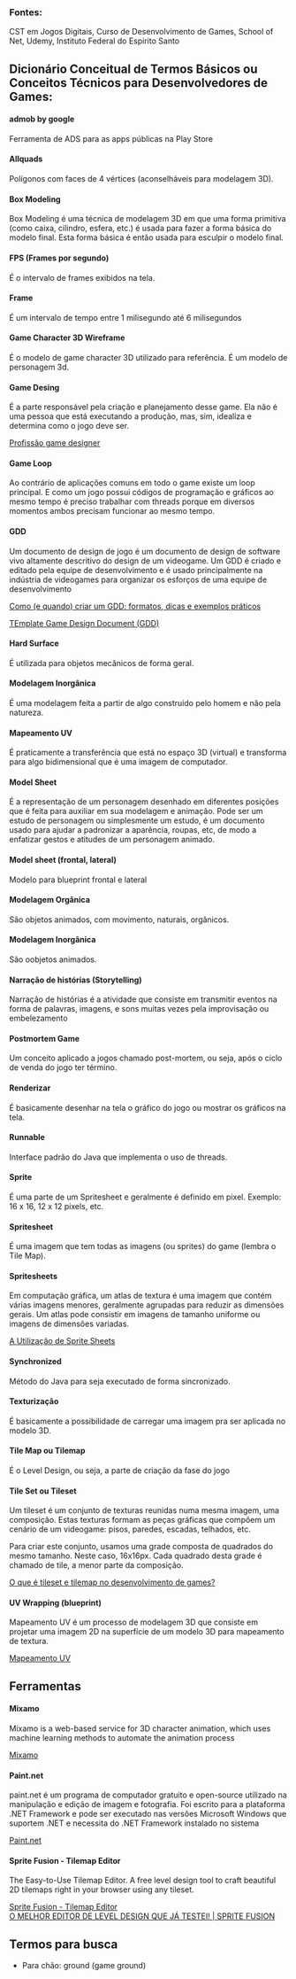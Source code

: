 ### Fontes: 
CST em Jogos Digitais, Curso de Desenvolvimento de Games, School of Net, Udemy, Instituto Federal do Espírito Santo

## Dicionário Conceitual de Termos Básicos ou Conceitos Técnicos para Desenvolvedores de Games:

#### admob by google 

Ferramenta de ADS para as apps públicas na Play Store

#### Allquads

Polígonos com faces de 4 vértices (aconselháveis para modelagem 3D).

#### Box Modeling

Box Modeling é uma técnica de modelagem 3D em que uma forma primitiva (como caixa, cilindro, esfera, etc.) é usada para fazer a forma básica do modelo final. 
Esta forma básica é então usada para esculpir o modelo final.

#### FPS (Frames por segundo)

É o intervalo de frames exibidos na tela.

#### Frame 

É um intervalo de tempo entre 1 milisegundo até 6 milisegundos

#### Game Character 3D Wireframe

É o modelo de game character 3D utilizado para referência. É um modelo de personagem 3d.

#### Game Desing

É a parte responsável pela criação e planejamento desse game. Ela não é uma pessoa que está executando a produção, mas, sim, idealiza e determina como o jogo deve ser.

[Profissão game designer](https://www.alura.com.br/conteudo/game-design-definindo-principios-jogo-digital)<br/>

#### Game Loop

Ao contrário de aplicações comuns em todo o game existe um loop principal. E como um jogo possui códigos de programação e gráficos ao mesmo tempo é preciso trabalhar com threads porque em diversos momentos ambos precisam funcionar ao mesmo tempo.

#### GDD

Um documento de design de jogo é um documento de design de software vivo altamente descritivo do design de um videogame. Um GDD é criado e editado pela equipe de desenvolvimento e é usado principalmente na indústria de videogames para organizar os esforços de uma equipe de desenvolvimento

[Como (e quando) criar um GDD: formatos, dicas e exemplos práticos](https://producaodejogos.com/gdd/)<br/>

[TEmplate Game Design Document (GDD)](https://files.cercomp.ufg.br/weby/up/151/o/PRODUTO_TECNICO_Cristina_APP_BIM_Game_Design.pdf)<br/>


#### Hard Surface

É utilizada para objetos mecânicos de forma geral.

#### Modelagem Inorgânica

É uma modelagem feita a partir de algo construído pelo homem e não pela natureza.

#### Mapeamento UV

É praticamente a transferência que está no espaço 3D (virtual) e transforma para algo
bidimensional que é uma imagem de computador. 

#### Model Sheet

É a representação de um personagem desenhado em diferentes posições que é feita para auxiliar em sua modelagem e animação. Pode ser um estudo de personagem ou simplesmente um estudo, é um documento usado para ajudar a padronizar a aparência, roupas, etc, de modo a enfatizar gestos e atitudes de um personagem animado. 

#### Model sheet (frontal, lateral) 
 
Modelo para blueprint frontal e lateral

#### Modelagem Orgânica

São objetos animados, com movimento, naturais, orgânicos.

#### Modelagem Inorgânica

São oobjetos animados.

#### Narração de histórias (Storytelling)

Narração de histórias é a atividade que consiste em transmitir eventos na forma de palavras, imagens, e sons muitas vezes pela improvisação ou embelezamento

#### Postmortem Game

Um conceito aplicado a jogos chamado post-mortem, ou seja, após o ciclo de venda do jogo ter término.

#### Renderizar

É basicamente desenhar na tela o gráfico do jogo ou mostrar os gráficos na tela.

#### Runnable

Interface padrão do Java que implementa o uso de threads.

#### Sprite

É uma parte de um Spritesheet e geralmente é definido em pixel. Exemplo: 16 x 16, 
12 x 12 pixels, etc.

#### Spritesheet

É uma imagem que tem todas as imagens (ou sprites) do game (lembra o Tile Map).

#### Spritesheets

Em computação gráfica, um atlas de textura é uma imagem que contém várias imagens menores, geralmente agrupadas para reduzir as dimensões gerais. Um atlas pode consistir em imagens de tamanho uniforme ou imagens de dimensões variadas.

[A Utilização de Sprite Sheets](https://materialpublic.imd.ufrn.br/curso/disciplina/5/59/7/4)<br/>

#### Synchronized

Método do Java para seja executado de forma sincronizado.

#### Texturização

É basicamente a possibilidade de carregar uma imagem pra ser aplicada no modelo 3D.

#### Tile Map ou Tilemap

É o Level Design, ou seja, a parte de criação da fase do jogo

#### Tile Set ou Tileset

Um tileset é um conjunto de texturas reunidas numa mesma imagem, uma composição. Estas texturas formam as peças gráficas que compõem um cenário de um videogame: pisos, paredes, escadas, telhados, etc.

Para criar este conjunto, usamos uma grade composta de quadrados do mesmo tamanho. Neste caso, 16x16px. Cada quadrado desta grade é chamado de tile, a menor parte da composição. 

[O que é tileset e tilemap no desenvolvimento de games?](https://www.domestika.org/pt/blog/6985-o-que-e-tileset-e-tilemap-no-desenvolvimento-de-games)<br/>

#### UV Wrapping (blueprint)

Mapeamento UV é um processo de modelagem 3D que consiste em projetar uma imagem 2D na superfície de um modelo 3D para mapeamento de textura.

[Mapeamento UV](https://pt.wikipedia.org/wiki/Mapeamento_UV)<br/>

## Ferramentas 

#### Mixamo

Mixamo is a web-based service for 3D character animation, which uses machine learning methods to automate the animation process

[Mixamo](https://www.mixamo.com/#/)<br/>

#### Paint.net

paint.net é um programa de computador gratuito e open-source utilizado na manipulação e edição de imagem e fotografia. Foi escrito para a plataforma .NET Framework e pode ser executado nas versões Microsoft Windows que suportem .NET e necessita do .NET Framework instalado no sistema

[Paint.net](https://www.getpaint.net/#/)<br/>

#### Sprite Fusion - Tilemap Editor

The Easy-to-Use Tilemap Editor. A free level design tool to craft beautiful 2D tilemaps right in your browser using any tileset.

[Sprite Fusion - Tilemap Editor](https://www.spritefusion.com/#/)<br/>
[O MELHOR EDITOR DE LEVEL DESIGN QUE JÁ TESTEI! | SPRITE FUSION](https://www.youtube.com/watch?v=fJkp6gYF9FQ/#/)<br/>

## Termos para busca
- Para chão: ground (game ground)
